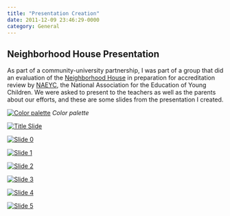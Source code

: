 ```yaml
---
title: "Presentation Creation"
date: 2011-12-09 23:46:29-0000
category: General
---
```


## Neighborhood House Presentation
As part of a community-university partnership, I was part of a group that did an evaluation of the [Neighborhood House](http://www.nhutah.org) in preparation for accreditation review by [NAEYC](http://www.naeyc.org), the National Association for the Education of Young Children. We were asked to present to the teachers as well as the parents about our efforts, and these are some slides from the presentation I created.

[![Color palette](https://www.bennorris.blog/uploads/2019/81447bacd7.jpg "Color palette")](https://www.bennorris.blog/uploads/2019/81447bacd7.jpg)
*Color palette*

[![Title Slide](https://www.bennorris.blog/uploads/2019/d98ed55cbd.jpg "Title Slide")](https://www.bennorris.blog/uploads/2019/d98ed55cbd.jpg)

[![Slide 0](https://www.bennorris.blog/uploads/2019/803e628efb.jpg "Slide 0")](https://www.bennorris.blog/uploads/2019/803e628efb.jpg)

[![Slide 1](https://www.bennorris.blog/uploads/2019/a60a4a5bde.jpg "Slide 1")](https://www.bennorris.blog/uploads/2019/a60a4a5bde.jpg)

[![Slide 2](https://www.bennorris.blog/uploads/2019/5a8503a55a.jpg "Slide 2")](https://www.bennorris.blog/uploads/2019/5a8503a55a.jpg)

[![Slide 3](https://www.bennorris.blog/uploads/2019/674d30d116.jpg "Slide 3")](https://www.bennorris.blog/uploads/2019/674d30d116.jpg)

[![Slide 4](https://www.bennorris.blog/uploads/2019/1889501382.jpg "Slide 4")](https://www.bennorris.blog/uploads/2019/1889501382.jpg)

[![Slide 5](https://www.bennorris.blog/uploads/2019/5935df8f6a.jpg "Slide 5")](https://www.bennorris.blog/uploads/2019/5935df8f6a.jpg)
